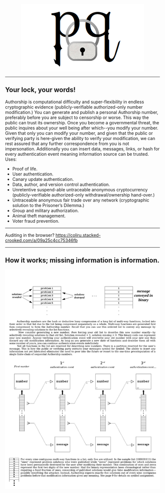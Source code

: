<p align="center">
  <img src="https://github.com/compromise-evident/Authorship/blob/main/Graphic.png">
</p>

-------------------------------------------------------------------------------
## Your lock, your words!

Authorship is computational difficulty and super-flexibility in endless
cryptographic evidence (publicly-verifiable authorized-only number modification.)
You can generate and publish a personal Authorship number, preferably before you
are subject to censorship or worse. This way the public can trust its ownership.
Once you become a governmental threat, the public inquires about your well being
after which--you modify your number. Given that only you can modify your number,
and given that the public or verifying party is here-given the ability to verify
your modification,  we can rest assured that any further correspondence from you
is not impersonation. Additionally you can insert data, messages, links, or hash
for every authentication event meaning information source can be trusted. Uses:

 * Proof of life.
 * User authentication.
 * Canary update authentication.
 * Data, author, and version control authentication.
 * Unretentive suspend-able untraceable anonymous cryptocurrency
   (publicly-verifiable authorized-only withdrawal/ownership hand-over.)
 * Untraceable anonymous fair trade over any network
   (cryptographic solution to the Prisoner’s Dilemma.)
 * Group and military authorization.
 * Animal theft management.
 * Voter fraud prevention.

------------------------------------------------------------------------------
Auditing in the browser? https://coliru.stacked-crooked.com/a/09a25c4cc75346fb

------------------------------------------------------------------------------

## How it works; missing information is information.
![](https://github.com/compromise-evident/Authorship/blob/main/DocumentationSnippet.png)
